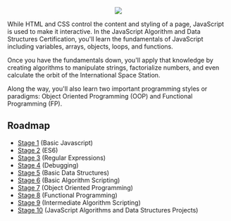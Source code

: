 <p align="center">
    <img src="https://i.postimg.cc/0yFRvh8C/image.png" />
</p>
While HTML and CSS control the content and styling of a page, JavaScript is used to make it interactive. In the JavaScript Algorithm and Data Structures Certification, you'll learn the fundamentals of JavaScript including variables, arrays, objects, loops, and functions.

Once you have the fundamentals down, you'll apply that knowledge by creating algorithms to manipulate strings, factorialize numbers, and even calculate the orbit of the International Space Station.

Along the way, you'll also learn two important programming styles or paradigms: Object Oriented Programming (OOP) and Functional Programming (FP).

## Roadmap

- [Stage 1](https://github.com/Kroixyz/freecodecamp-courses/tree/master/js-algorithms-and-data-structures/stage-1) (Basic Javascript)
- [Stage 2]() (ES6)
- [Stage 3]() (Regular Expressions)
- [Stage 4]() (Debugging)
- [Stage 5]() (Basic Data Structures)
- [Stage 6]() (Basic Algorithm Scripting)
- [Stage 7]() (Object Oriented Programming)
- [Stage 8]() (Functional Programming)
- [Stage 9]() (Intermediate Algorithm Scripting)
- [Stage 10]() (JavaScript Algorithms and Data Structures Projects)

